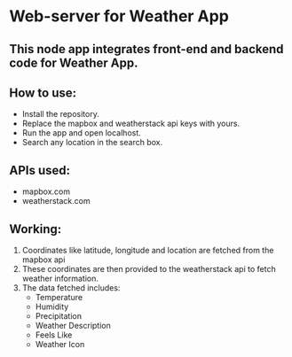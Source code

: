 # Web-server for Weather App

## This node app integrates front-end and backend code for Weather App.

## How to use:
- Install the repository.
- Replace the mapbox and weatherstack api keys with yours.
- Run the app and open localhost.
- Search any location in the search box.

## APIs used:
- mapbox.com
- weatherstack.com

## Working:
1. Coordinates like latitude, longitude and location are fetched from the mapbox api
2. These coordinates are then provided to the weatherstack api to fetch weather information.
3. The data fetched includes:
    - Temperature
    - Humidity
    - Precipitation
    - Weather Description
    - Feels Like
    - Weather Icon